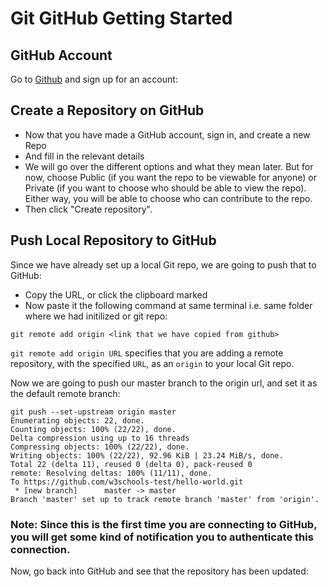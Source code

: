 # Git GitHub Getting Started

## GitHub Account
Go to [Github](https://www.github.com/) and sign up for an account:

## Create a Repository on GitHub
* Now that you have made a GitHub account, sign in, and create a new Repo
* And fill in the relevant details
* We will go over the different options and what they mean later. But for now, choose Public (if you want the repo to be viewable for anyone) or Private (if you want to choose who should be able to view the repo). Either way, you will be able to choose who can contribute to the repo.
* Then click "Create repository".

## Push Local Repository to GitHub
Since we have already set up a local Git repo, we are going to push that to GitHub:
* Copy the URL, or click the clipboard marked
* Now paste it the following command at same terminal i.e. same folder where we had initilized or git repo:
```
git remote add origin <link that we have copied from github>
```

`git remote add origin URL` specifies that you are adding a remote repository, with the specified `URL`, as an `origin` to your local Git repo.

Now we are going to push our master branch to the origin url, and set it as the default remote branch:

```
git push --set-upstream origin master
Enumerating objects: 22, done.
Counting objects: 100% (22/22), done.
Delta compression using up to 16 threads
Compressing objects: 100% (22/22), done.
Writing objects: 100% (22/22), 92.96 KiB | 23.24 MiB/s, done.
Total 22 (delta 11), reused 0 (delta 0), pack-reused 0
remote: Resolving deltas: 100% (11/11), done.
To https://github.com/w3schools-test/hello-world.git
 * [new branch]      master -> master
Branch 'master' set up to track remote branch 'master' from 'origin'.
```
### Note: Since this is the first time you are connecting to GitHub, you will get some kind of notification you to authenticate this connection.

Now, go back into GitHub and see that the repository has been updated: